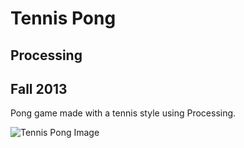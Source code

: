 # Tennis Pong
## Processing
## Fall 2013

Pong game made with a tennis style using Processing.

![Tennis Pong Image](https://people.rit.edu/ejs3863/oldportfolio/media/images/pong.png)
